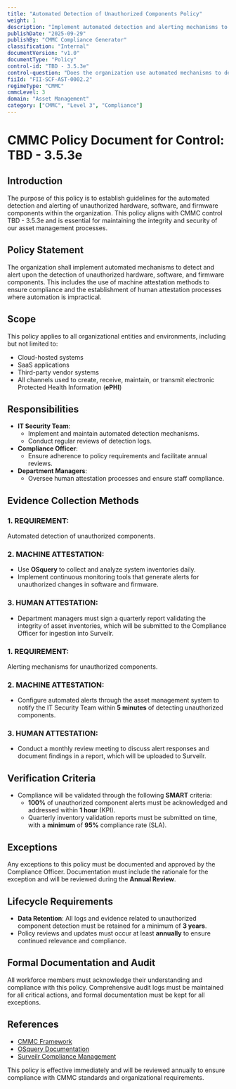 ```yaml
---
title: "Automated Detection of Unauthorized Components Policy"
weight: 1
description: "Implement automated detection and alerting mechanisms to identify unauthorized hardware, software, and firmware components, ensuring asset integrity and compliance."
publishDate: "2025-09-29"
publishBy: "CMMC Compliance Generator"
classification: "Internal"
documentVersion: "v1.0"
documentType: "Policy"
control-id: "TBD - 3.5.3e"
control-question: "Does the organization use automated mechanisms to detect and alert upon the detection of unauthorized hardware, software and firmware components?"
fiiId: "FII-SCF-AST-0002.2"
regimeType: "CMMC"
cmmcLevel: 3
domain: "Asset Management"
category: ["CMMC", "Level 3", "Compliance"]
---
```


# CMMC Policy Document for Control: TBD - 3.5.3e

## Introduction
The purpose of this policy is to establish guidelines for the automated detection and alerting of unauthorized hardware, software, and firmware components within the organization. This policy aligns with CMMC control TBD - 3.5.3e and is essential for maintaining the integrity and security of our asset management processes.

## Policy Statement
The organization shall implement automated mechanisms to detect and alert upon the detection of unauthorized hardware, software, and firmware components. This includes the use of machine attestation methods to ensure compliance and the establishment of human attestation processes where automation is impractical.

## Scope
This policy applies to all organizational entities and environments, including but not limited to:
- Cloud-hosted systems
- SaaS applications
- Third-party vendor systems
- All channels used to create, receive, maintain, or transmit electronic Protected Health Information (**ePHI**)

## Responsibilities
- **IT Security Team**: 
  - Implement and maintain automated detection mechanisms.
  - Conduct regular reviews of detection logs.
- **Compliance Officer**: 
  - Ensure adherence to policy requirements and facilitate annual reviews.
- **Department Managers**: 
  - Oversee human attestation processes and ensure staff compliance.

## Evidence Collection Methods

### 1. REQUIREMENT:
Automated detection of unauthorized components.

### 2. MACHINE ATTESTATION:
- Use **OSquery** to collect and analyze system inventories daily.
- Implement continuous monitoring tools that generate alerts for unauthorized changes in software and firmware.

### 3. HUMAN ATTESTATION:
- Department managers must sign a quarterly report validating the integrity of asset inventories, which will be submitted to the Compliance Officer for ingestion into Surveilr.

### 1. REQUIREMENT:
Alerting mechanisms for unauthorized components.

### 2. MACHINE ATTESTATION:
- Configure automated alerts through the asset management system to notify the IT Security Team within **5 minutes** of detecting unauthorized components.

### 3. HUMAN ATTESTATION:
- Conduct a monthly review meeting to discuss alert responses and document findings in a report, which will be uploaded to Surveilr.

## Verification Criteria
- Compliance will be validated through the following **SMART** criteria:
  - **100%** of unauthorized component alerts must be acknowledged and addressed within **1 hour** (KPI).
  - Quarterly inventory validation reports must be submitted on time, with a **minimum** of **95%** compliance rate (SLA).

## Exceptions
Any exceptions to this policy must be documented and approved by the Compliance Officer. Documentation must include the rationale for the exception and will be reviewed during the **Annual Review**.

## Lifecycle Requirements
- **Data Retention**: All logs and evidence related to unauthorized component detection must be retained for a minimum of **3 years**.
- Policy reviews and updates must occur at least **annually** to ensure continued relevance and compliance.

## Formal Documentation and Audit
All workforce members must acknowledge their understanding and compliance with this policy. Comprehensive audit logs must be maintained for all critical actions, and formal documentation must be kept for all exceptions.

## References
- [CMMC Framework](https://www.acq.osd.mil/cmmc) 
- [OSquery Documentation](https://osquery.io/docs/) 
- [Surveilr Compliance Management](https://www.surveilr.com) 

This policy is effective immediately and will be reviewed annually to ensure compliance with CMMC standards and organizational requirements.